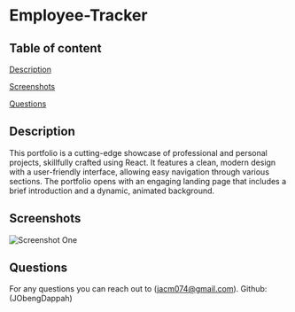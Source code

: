# Employee-Tracker

## Table of content

[Description](#description)

[Screenshots](#screenshots)

[Questions](#questions)

## Description

This portfolio is a cutting-edge showcase of professional and personal projects, skillfully crafted using React. It features a clean, modern design with a user-friendly interface, allowing easy navigation through various sections. The portfolio opens with an engaging landing page that includes a brief introduction and a dynamic, animated background.

## Screenshots

![Screenshot One](images/Screenshot%202023-11-15%20231907.png)

## Questions

For any questions you can reach out to (<jacm074@gmail.com>). Github: (JObengDappah)
